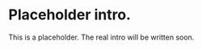 # Placeholder intro. [](id=placeholder-intro-1)

This is a placeholder. The real intro will be written soon. 
